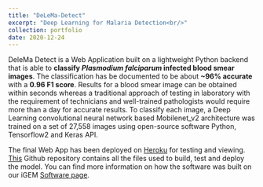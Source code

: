 ```yaml
---
title: "DeLeMa-Detect"
excerpt: "Deep Learning for Malaria Detection<br/>"
collection: portfolio
date: 2020-12-24
---
```


DeleMa Detect is a Web Application built on a lightweight Python backend that is able to **classify *Plasmodium falciparum* infected blood smear images**. The classification has be documented to be about **~96% accurate** with a **0.96 F1 score**. Results for a blood smear image can be obtained within seconds whereas a traditional approach of testing in laboratory with the requirement of technicians and well-trained pathologists would require more than a day for accurate results. To classify each image, a Deep Learning convolutional neural network based Mobilenet_v2 architecture was trained on a set of 27,558 images using open-source software Python, Tensorflow2 and Keras API.

The final Web App has been deployed on [Heroku](https://delema-detect-igem-iiserpune.herokuapp.com/) for testing and viewing. [This](https://github.com/igemsoftware2020/IISER-Pune-India/tree/master/DeleMa_Detect) Github repository contains all the files used to build, test and deploy the model. You can find more information on how the software was built on our iGEM [Software page](https://2020.igem.org/Team:IISER-Pune-India/Software).
